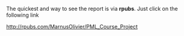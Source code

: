 The quickest and way to see the report is via **rpubs**. Just click on the following link

http://rpubs.com/MarnusOlivier/PML_Course_Project
